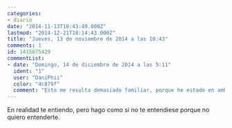 ```yaml
---
categories:
- diario
date: "2014-11-13T10:43:49.000Z"
lastmod: "2014-12-21T18:14:43.000Z"
title: "Jueves, 13 de noviembre de 2014 a las 10:43"
comments: 1
id: 1415875429
commentList:
- date: "Domingo, 14 de diciembre de 2014 a las 5:11"
  ident: "1"
  user: "DaniPhii"
  color: "4c879f"
  comment: "Esto me resulta demasiado familiar, porque he estado en ambos lados y en ambos a la vez."
---
```


En realidad te entiendo, pero hago como si no te entendiese porque no quiero entenderte.